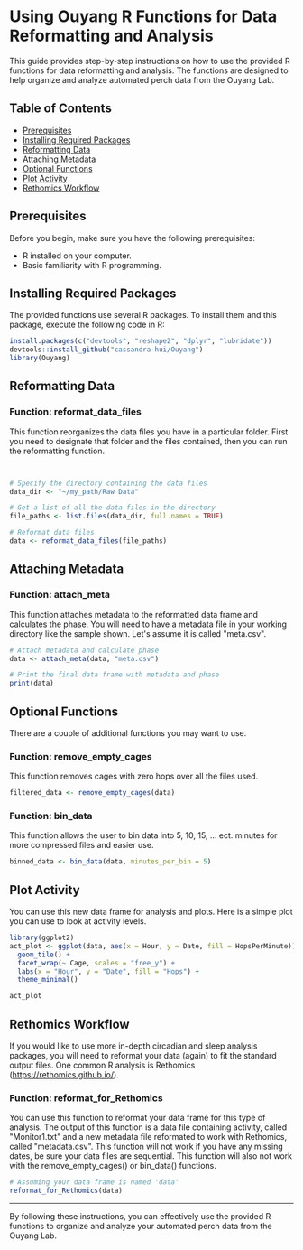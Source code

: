 # Using Ouyang R Functions for Data Reformatting and Analysis

This guide provides step-by-step instructions on how to use the provided R functions for data reformatting and analysis. The functions are designed to help organize and analyze automated perch data from the Ouyang Lab.

## Table of Contents
- [Prerequisites](#prerequisites)
- [Installing Required Packages](#installing-required-packages)
- [Reformatting Data](#reformatting-data)
- [Attaching Metadata](#attaching-metadata)
- [Optional Functions](#optional-functions)
- [Plot Activity](#plot-activity)
- [Rethomics Workflow](#rethomics-workflow)

## Prerequisites

Before you begin, make sure you have the following prerequisites:
- R installed on your computer.
- Basic familiarity with R programming.

## Installing Required Packages

The provided functions use several R packages. To install them and this package, execute the following code in R:

```r
install.packages(c("devtools", "reshape2", "dplyr", "lubridate"))
devtools::install_github("cassandra-hui/Ouyang")
library(Ouyang)
```

## Reformatting Data

### Function: reformat_data_files

This function reorganizes the data files you have in a particular folder. First you need to designate that folder and the files contained, then you can run the reformatting function.

```r


# Specify the directory containing the data files
data_dir <- "~/my_path/Raw Data"

# Get a list of all the data files in the directory
file_paths <- list.files(data_dir, full.names = TRUE)

# Reformat data files
data <- reformat_data_files(file_paths)
```


## Attaching Metadata

### Function: attach_meta

This function attaches metadata to the reformatted data frame and calculates the phase. You will need to have a metadata file in your working directory like the sample shown. Let's assume it is called "meta.csv".

```r
# Attach metadata and calculate phase
data <- attach_meta(data, "meta.csv")

# Print the final data frame with metadata and phase
print(data)
```

## Optional Functions 

There are a couple of additional functions you may want to use. 

### Function: remove_empty_cages

This function removes cages with zero hops over all the files used.

```r
filtered_data <- remove_empty_cages(data)
```
### Function: bin_data

This function allows the user to bin data into 5, 10, 15, ... ect. minutes for more compressed files and easier use. 

```r
binned_data <- bin_data(data, minutes_per_bin = 5)
```

## Plot Activity

You can use this new data frame for analysis and plots. Here is a simple plot you can use to look at activity levels.

```r
library(ggplot2)
act_plot <- ggplot(data, aes(x = Hour, y = Date, fill = HopsPerMinute)) +
  geom_tile() +
  facet_wrap(~ Cage, scales = "free_y") +
  labs(x = "Hour", y = "Date", fill = "Hops") +
  theme_minimal()

act_plot
```

## Rethomics Workflow

If you would like to use more in-depth circadian and sleep analysis packages, you will need to reformat your data (again) to fit the standard output files. One common R analysis is Rethomics (https://rethomics.github.io/).

### Function: reformat_for_Rethomics

You can use this function to reformat your data frame for this type of analysis. The output of this function is a data file containing activity, called "Monitor1.txt" and a new metadata file reformated to work with Rethomics, called "metadata.csv". This function will not work if you have any missing dates, be sure your data files are sequential. This function will also not work with the remove_empty_cages() or bin_data() functions. 

```r
# Assuming your data frame is named 'data'
reformat_for_Rethomics(data)
```

---

By following these instructions, you can effectively use the provided R functions to organize and analyze your automated perch data from the Ouyang Lab.
